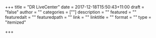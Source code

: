+++
title = "DR LiveCenter"
date = 2017-12-18T15:50:43+11:00
draft = "false"
author = ""
categories = [""]
description = ""
featured = ""
featuredalt = ""
featuredpath = ""
link = ""
linktitle = ""
format = ""
type = "itemized"

+++
